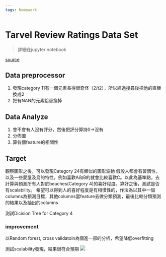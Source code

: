 ```yaml
---
tags: homework
---
```

# Tarvel Review Ratings Data Set
>詳細在jupyter notebook
>
[source](https://archive.ics.uci.edu/ml/datasets/Tarvel+Review+Ratings)

## Data preprocessor
1. 發現category 11有一個元素長得很奇怪（2/t2），所以經過搜尋後把他的直替換成2
2. 把有NAN的元素給替換掉

## Data Analyze
1. 會不會有人沒有評分，然後把評分算持0->沒有
2. 分佈圖
3. 算各個feature的相關性

## Target

觀察圖形之後，可以發現Category 24有類似的圖形波動
假設人都會有習慣性，以及一些愛屋及烏的特性，例如喜歡A和B的就會比較喜歡C。以此為基準點，去計算與預測所有人對於beaches(Category 4)的喜好程度。算好之後，測試是否有scalability。
希望可以得到人的喜好程度是有相慣性的，作法為以其中一個columns為預測目標，其他columns當feature去做分類預測，最後比較分類預測的結果以及抽出的columns

測試Dicision Tree for Category 4
### improvement
以Random forest, cross validatoin為個進一部的分析，希望降低overfitting

測試scalability發現，結果很符合預期
![](https://i.imgur.com/BbFjrX3.png)

